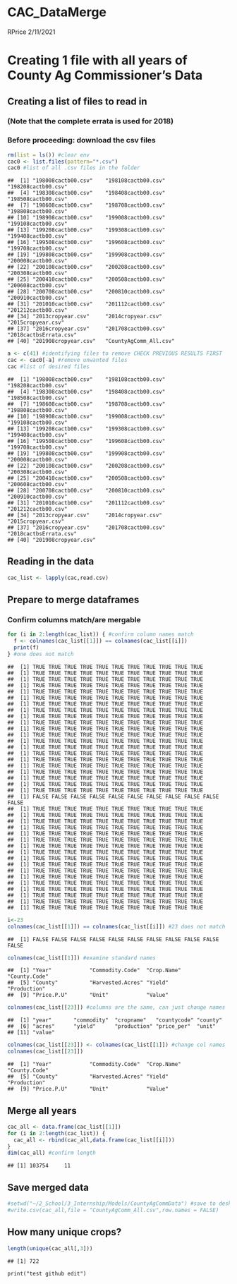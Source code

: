 CAC\_DataMerge
================
RPrice
2/11/2021

# Creating 1 file with all years of County Ag Commissioner’s Data

## Creating a list of files to read in

### (Note that the complete errata is used for 2018)

### Before proceeding: download the csv files

``` r
rm(list = ls()) #clear env
cac0 <- list.files(pattern="*.csv")
cac0 #list of all .csv files in the folder
```

    ##  [1] "198008cactb00.csv"    "198108cactb00.csv"    "198208cactb00.csv"   
    ##  [4] "198308cactb00.csv"    "198408cactb00.csv"    "198508cactb00.csv"   
    ##  [7] "198608cactb00.csv"    "198708cactb00.csv"    "198808cactb00.csv"   
    ## [10] "198908cactb00.csv"    "199008cactb00.csv"    "199108cactb00.csv"   
    ## [13] "199208cactb00.csv"    "199308cactb00.csv"    "199408cactb00.csv"   
    ## [16] "199508cactb00.csv"    "199608cactb00.csv"    "199708cactb00.csv"   
    ## [19] "199808cactb00.csv"    "199908cactb00.csv"    "200008cactb00.csv"   
    ## [22] "200108cactb00.csv"    "200208cactb00.csv"    "200308cactb00.csv"   
    ## [25] "200410cactb00.csv"    "200508cactb00.csv"    "200608cactb00.csv"   
    ## [28] "200708cactb00.csv"    "200810cactb00.csv"    "200910cactb00.csv"   
    ## [31] "201010cactb00.csv"    "201112cactb00.csv"    "201212cactb00.csv"   
    ## [34] "2013cropyear.csv"     "2014cropyear.csv"     "2015cropyear.csv"    
    ## [37] "2016cropyear.csv"     "201708cactb00.csv"    "2018cactbsErrata.csv"
    ## [40] "201908cropyear.csv"   "CountyAgComm_All.csv"

``` r
a <- c(41) #identifying files to remove CHECK PREVIOUS RESULTS FIRST
cac <- cac0[-a] #remove unwanted files
cac #list of desired files
```

    ##  [1] "198008cactb00.csv"    "198108cactb00.csv"    "198208cactb00.csv"   
    ##  [4] "198308cactb00.csv"    "198408cactb00.csv"    "198508cactb00.csv"   
    ##  [7] "198608cactb00.csv"    "198708cactb00.csv"    "198808cactb00.csv"   
    ## [10] "198908cactb00.csv"    "199008cactb00.csv"    "199108cactb00.csv"   
    ## [13] "199208cactb00.csv"    "199308cactb00.csv"    "199408cactb00.csv"   
    ## [16] "199508cactb00.csv"    "199608cactb00.csv"    "199708cactb00.csv"   
    ## [19] "199808cactb00.csv"    "199908cactb00.csv"    "200008cactb00.csv"   
    ## [22] "200108cactb00.csv"    "200208cactb00.csv"    "200308cactb00.csv"   
    ## [25] "200410cactb00.csv"    "200508cactb00.csv"    "200608cactb00.csv"   
    ## [28] "200708cactb00.csv"    "200810cactb00.csv"    "200910cactb00.csv"   
    ## [31] "201010cactb00.csv"    "201112cactb00.csv"    "201212cactb00.csv"   
    ## [34] "2013cropyear.csv"     "2014cropyear.csv"     "2015cropyear.csv"    
    ## [37] "2016cropyear.csv"     "201708cactb00.csv"    "2018cactbsErrata.csv"
    ## [40] "201908cropyear.csv"

## Reading in the data

``` r
cac_list <- lapply(cac,read.csv)
```

## Prepare to merge dataframes

### Confirm columns match/are mergable

``` r
for (i in 2:length(cac_list)) { #confirm column names match
  f <- colnames(cac_list[[1]]) == colnames(cac_list[[i]])
  print(f)
} #one does not match
```

    ##  [1] TRUE TRUE TRUE TRUE TRUE TRUE TRUE TRUE TRUE TRUE TRUE
    ##  [1] TRUE TRUE TRUE TRUE TRUE TRUE TRUE TRUE TRUE TRUE TRUE
    ##  [1] TRUE TRUE TRUE TRUE TRUE TRUE TRUE TRUE TRUE TRUE TRUE
    ##  [1] TRUE TRUE TRUE TRUE TRUE TRUE TRUE TRUE TRUE TRUE TRUE
    ##  [1] TRUE TRUE TRUE TRUE TRUE TRUE TRUE TRUE TRUE TRUE TRUE
    ##  [1] TRUE TRUE TRUE TRUE TRUE TRUE TRUE TRUE TRUE TRUE TRUE
    ##  [1] TRUE TRUE TRUE TRUE TRUE TRUE TRUE TRUE TRUE TRUE TRUE
    ##  [1] TRUE TRUE TRUE TRUE TRUE TRUE TRUE TRUE TRUE TRUE TRUE
    ##  [1] TRUE TRUE TRUE TRUE TRUE TRUE TRUE TRUE TRUE TRUE TRUE
    ##  [1] TRUE TRUE TRUE TRUE TRUE TRUE TRUE TRUE TRUE TRUE TRUE
    ##  [1] TRUE TRUE TRUE TRUE TRUE TRUE TRUE TRUE TRUE TRUE TRUE
    ##  [1] TRUE TRUE TRUE TRUE TRUE TRUE TRUE TRUE TRUE TRUE TRUE
    ##  [1] TRUE TRUE TRUE TRUE TRUE TRUE TRUE TRUE TRUE TRUE TRUE
    ##  [1] TRUE TRUE TRUE TRUE TRUE TRUE TRUE TRUE TRUE TRUE TRUE
    ##  [1] TRUE TRUE TRUE TRUE TRUE TRUE TRUE TRUE TRUE TRUE TRUE
    ##  [1] TRUE TRUE TRUE TRUE TRUE TRUE TRUE TRUE TRUE TRUE TRUE
    ##  [1] TRUE TRUE TRUE TRUE TRUE TRUE TRUE TRUE TRUE TRUE TRUE
    ##  [1] TRUE TRUE TRUE TRUE TRUE TRUE TRUE TRUE TRUE TRUE TRUE
    ##  [1] TRUE TRUE TRUE TRUE TRUE TRUE TRUE TRUE TRUE TRUE TRUE
    ##  [1] TRUE TRUE TRUE TRUE TRUE TRUE TRUE TRUE TRUE TRUE TRUE
    ##  [1] TRUE TRUE TRUE TRUE TRUE TRUE TRUE TRUE TRUE TRUE TRUE
    ##  [1] FALSE FALSE FALSE FALSE FALSE FALSE FALSE FALSE FALSE FALSE FALSE
    ##  [1] TRUE TRUE TRUE TRUE TRUE TRUE TRUE TRUE TRUE TRUE TRUE
    ##  [1] TRUE TRUE TRUE TRUE TRUE TRUE TRUE TRUE TRUE TRUE TRUE
    ##  [1] TRUE TRUE TRUE TRUE TRUE TRUE TRUE TRUE TRUE TRUE TRUE
    ##  [1] TRUE TRUE TRUE TRUE TRUE TRUE TRUE TRUE TRUE TRUE TRUE
    ##  [1] TRUE TRUE TRUE TRUE TRUE TRUE TRUE TRUE TRUE TRUE TRUE
    ##  [1] TRUE TRUE TRUE TRUE TRUE TRUE TRUE TRUE TRUE TRUE TRUE
    ##  [1] TRUE TRUE TRUE TRUE TRUE TRUE TRUE TRUE TRUE TRUE TRUE
    ##  [1] TRUE TRUE TRUE TRUE TRUE TRUE TRUE TRUE TRUE TRUE TRUE
    ##  [1] TRUE TRUE TRUE TRUE TRUE TRUE TRUE TRUE TRUE TRUE TRUE
    ##  [1] TRUE TRUE TRUE TRUE TRUE TRUE TRUE TRUE TRUE TRUE TRUE
    ##  [1] TRUE TRUE TRUE TRUE TRUE TRUE TRUE TRUE TRUE TRUE TRUE
    ##  [1] TRUE TRUE TRUE TRUE TRUE TRUE TRUE TRUE TRUE TRUE TRUE
    ##  [1] TRUE TRUE TRUE TRUE TRUE TRUE TRUE TRUE TRUE TRUE TRUE
    ##  [1] TRUE TRUE TRUE TRUE TRUE TRUE TRUE TRUE TRUE TRUE TRUE
    ##  [1] TRUE TRUE TRUE TRUE TRUE TRUE TRUE TRUE TRUE TRUE TRUE
    ##  [1] TRUE TRUE TRUE TRUE TRUE TRUE TRUE TRUE TRUE TRUE TRUE
    ##  [1] TRUE TRUE TRUE TRUE TRUE TRUE TRUE TRUE TRUE TRUE TRUE

``` r
i<-23
colnames(cac_list[[1]]) == colnames(cac_list[[i]]) #23 does not match
```

    ##  [1] FALSE FALSE FALSE FALSE FALSE FALSE FALSE FALSE FALSE FALSE FALSE

``` r
colnames(cac_list[[1]]) #examine standard names
```

    ##  [1] "Year"            "Commodity.Code"  "Crop.Name"       "County.Code"    
    ##  [5] "County"          "Harvested.Acres" "Yield"           "Production"     
    ##  [9] "Price.P.U"       "Unit"            "Value"

``` r
colnames(cac_list[[23]]) #columns are the same, can just change names
```

    ##  [1] "year"       "commodity"  "cropname"   "countycode" "county"    
    ##  [6] "acres"      "yield"      "production" "price_per"  "unit"      
    ## [11] "value"

``` r
colnames(cac_list[[23]]) <- colnames(cac_list[[1]]) #change col names
colnames(cac_list[[23]]) 
```

    ##  [1] "Year"            "Commodity.Code"  "Crop.Name"       "County.Code"    
    ##  [5] "County"          "Harvested.Acres" "Yield"           "Production"     
    ##  [9] "Price.P.U"       "Unit"            "Value"

## Merge all years

``` r
cac_all <- data.frame(cac_list[[1]])
for (i in 2:length(cac_list)) {
  cac_all <- rbind(cac_all,data.frame(cac_list[[i]]))
}
dim(cac_all) #confirm length
```

    ## [1] 103754     11

## Save merged data

``` r
#setwd("~/2_School/3_Internship/Models/CountyAgCommData") #save to desktop if desired
#write.csv(cac_all,file = "CountyAgComm_All.csv",row.names = FALSE)
```

## How many unique crops?

``` r
length(unique(cac_all[,3]))
```

    ## [1] 722
``` {r}
print("test github edit")
```
